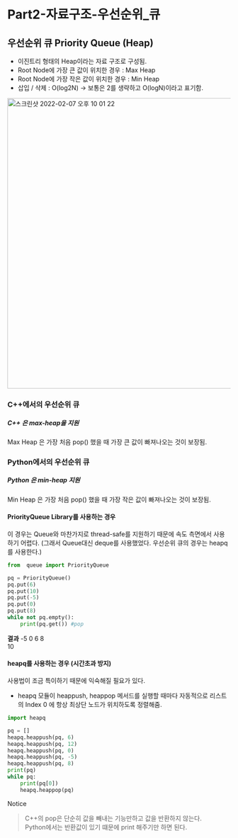 # Part2-자료구조-우선순위_큐

## 우선순위 큐 Priority Queue (Heap)
* 이진트리 형태의 Heap이라는 자료 구조로 구성됨.
* Root Node에 가장 큰 값이 위치한 경우 : Max Heap
* Root Node에 가장 작은 값이 위치한 경우 : Min Heap
* 삽입 / 삭제 : O(log2N) -> 보통은 2를 생략하고 O(logN)이라고 표기함.

  

<img width="656" alt="스크린샷 2022-02-07 오후 10 01 22" src="https://user-images.githubusercontent.com/61059893/152795271-8059c649-c838-4bd3-81c7-495986a5ac2d.png">



### C++에서의 우선순위 큐

##### C++ 은 max-heap을 지원
Max Heap 은 가장 처음 pop() 했을 때 가장 큰 값이 빠져나오는 것이 보장됨.

### Python에서의 우선순위 큐 

##### Python 은 min-heap 지원
Min Heap 은 가장 처음 pop() 했을 때 가장 작은 값이 빠져나오는 것이 보장됨.

#### PriorityQueue Library를 사용하는 경우
이 경우는 Queue와 마찬가지로 thread-safe를 지원하기 때문에 속도 측면에서 사용하기 어렵다.
(그래서 Queue대신 deque를 사용했었다. 우선순위 큐의 경우는 heapq를 사용한다.)

```python
from  queue import PriorityQueue

pq = PriorityQueue()
pq.put(6)
pq.put(10)
pq.put(-5)
pq.put(0)
pq.put(8)
while not pq.empty():
	print(pq.get()) #pop 
```

**결과**
-5 
0 
6 
8  
10  

#### heapq를 사용하는 경우 (시간초과 방지)
사용법이 조금 특이하기 때문에 익숙해질 필요가 있다.
* heapq 모듈이 heappush, heappop 메서드를 실행할 때마다 자동적으로 리스트의 Index 0 에 항상 최상단 노드가 위치하도록 정렬해줌.

```python
import heapq

pq = []
heapq.heappush(pq, 6)
heapq.heappush(pq, 12)
heapq.heappush(pq, 0)
heapq.heappush(pq, -5)
heapq.heappush(pq, 8)
print(pq)
while pq:
	print(pq[0])
	heapq.heappop(pq)

```


Notice
> C++의 pop은 단순히 값을 빼내는 기능만하고 값을 반환하지 않는다.  
> Python에서는 반환값이 있기 떄문에 print 해주기만 하면 된다.  
